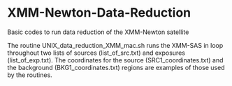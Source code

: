 # XMM-Newton-Data-Reduction
Basic codes to run data reduction of the XMM-Newton satellite

The routine UNIX_data_reduction_XMM_mac.sh runs the XMM-SAS in loop throughout two lists of sources (list_of_src.txt) and exposures (list_of_exp.txt). The coordinates for the source (SRC1_coordinates.txt) and the background (BKG1_coordinates.txt) regions are examples of those used by the routines.
